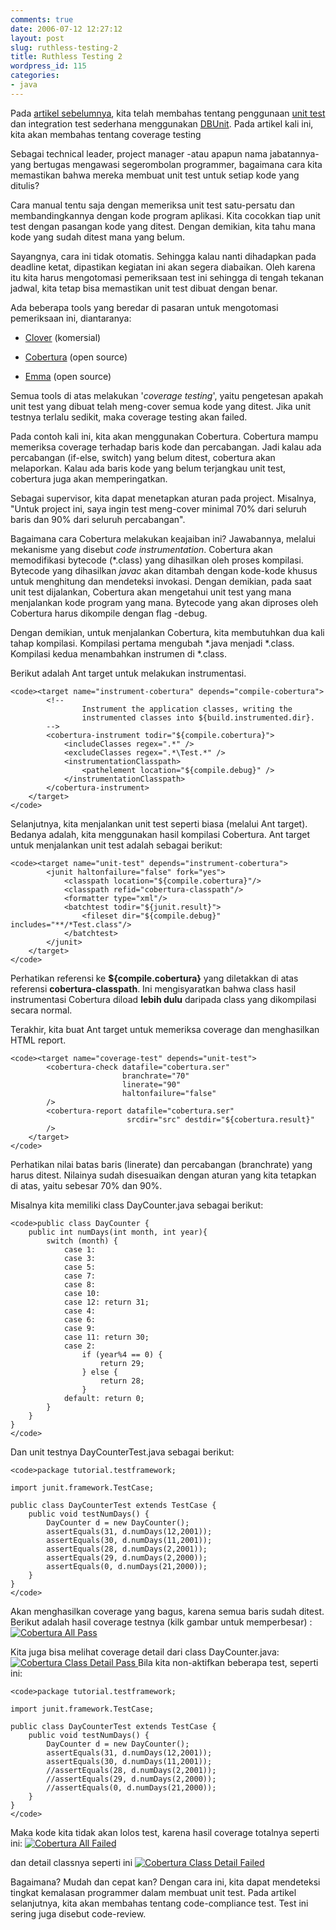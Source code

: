 ```yaml
---
comments: true
date: 2006-07-12 12:27:12
layout: post
slug: ruthless-testing-2
title: Ruthless Testing 2
wordpress_id: 115
categories:
- java
---
```


Pada [artikel sebelumnya](http://endy.artivisi.com/blog/java/ruthless-testing-1/), kita telah membahas tentang penggunaan [unit test](http://www.junit.org) dan integration test sederhana menggunakan [DBUnit](http://dbunit.sourceforge.net/). Pada artikel kali ini, kita akan membahas tentang coverage testing 

Sebagai technical leader, project manager -atau apapun nama jabatannya- yang bertugas mengawasi segerombolan programmer, bagaimana cara kita memastikan bahwa mereka membuat unit test untuk setiap kode yang ditulis? 

Cara manual tentu saja dengan memeriksa unit test satu-persatu dan membandingkannya dengan kode program aplikasi. Kita cocokkan tiap unit test dengan pasangan kode yang ditest. Dengan demikian, kita tahu mana kode yang sudah ditest mana yang belum. 

Sayangnya, cara ini tidak otomatis. Sehingga kalau nanti dihadapkan pada deadline ketat, dipastikan kegiatan ini akan segera diabaikan. Oleh karena itu kita harus mengotomasi pemeriksaan test ini sehingga di tengah tekanan jadwal, kita tetap bisa memastikan unit test dibuat dengan benar. 

Ada beberapa tools yang beredar di pasaran untuk mengotomasi pemeriksaan ini, diantaranya: 



	
  * [Clover](http://www.cenqua.com/clover/) (komersial)

	
  * [Cobertura](http://cobertura.sourceforge.net/) (open source)

	
  * [Emma](http://emma.sourceforge.net/) (open source)



Semua tools di atas melakukan '_coverage testing_', yaitu pengetesan apakah unit test yang dibuat telah meng-cover semua kode yang ditest. Jika unit testnya terlalu sedikit, maka coverage testing akan failed.

Pada contoh kali ini, kita akan menggunakan Cobertura. Cobertura mampu memeriksa coverage terhadap baris kode dan percabangan. Jadi kalau ada percabangan (if-else, switch) yang belum ditest, cobertura akan melaporkan. Kalau ada baris kode yang belum terjangkau unit test, cobertura juga akan memperingatkan. 

Sebagai supervisor, kita dapat menetapkan aturan pada project. Misalnya, "Untuk project ini, saya ingin test meng-cover minimal 70% dari seluruh baris dan 90% dari seluruh percabangan". 

Bagaimana cara Cobertura melakukan keajaiban ini? Jawabannya, melalui mekanisme yang disebut _code instrumentation_. 
Cobertura akan memodifikasi bytecode (*.class) yang dihasilkan oleh proses kompilasi. Bytecode yang dihasilkan _javac_ akan ditambah dengan kode-kode khusus untuk menghitung dan mendeteksi invokasi. Dengan demikian, pada saat unit test dijalankan, Cobertura akan mengetahui unit test yang mana menjalankan kode program yang mana. Bytecode yang akan diproses oleh Cobertura harus dikompile dengan flag -debug.

Dengan demikian, untuk menjalankan Cobertura, kita membutuhkan dua kali tahap kompilasi. Kompilasi pertama mengubah *.java menjadi *.class. Kompilasi kedua menambahkan instrumen di *.class. 

Berikut adalah Ant target untuk melakukan instrumentasi. 

    
    <code><target name="instrument-cobertura" depends="compile-cobertura">        
            <!--
                    Instrument the application classes, writing the
                    instrumented classes into ${build.instrumented.dir}.
            -->        
            <cobertura-instrument todir="${compile.cobertura}">			
    			<includeClasses regex=".*" />
    			<excludeClasses regex=".*\Test.*" />  
    			<instrumentationClasspath>
    				<pathelement location="${compile.debug}" />
    			</instrumentationClasspath>
            </cobertura-instrument>
        </target>
    </code>



Selanjutnya, kita menjalankan unit test seperti biasa (melalui Ant target). Bedanya adalah, kita menggunakan hasil kompilasi Cobertura. Ant target untuk menjalankan unit test adalah sebagai berikut: 

    
    <code><target name="unit-test" depends="instrument-cobertura">
            <junit haltonfailure="false" fork="yes">            
                <classpath location="${compile.cobertura}"/>
                <classpath refid="cobertura-classpath"/>
                <formatter type="xml"/>
                <batchtest todir="${junit.result}">
                    <fileset dir="${compile.debug}" includes="**/*Test.class"/>
                </batchtest>
            </junit>
        </target>
    </code>


Perhatikan referensi ke **${compile.cobertura}** yang diletakkan di atas referensi **cobertura-classpath**. Ini mengisyaratkan bahwa class hasil instrumentasi Cobertura diload **lebih dulu** daripada class yang dikompilasi secara normal. 

Terakhir, kita buat Ant target untuk memeriksa coverage dan menghasilkan HTML report. 

    
    <code><target name="coverage-test" depends="unit-test">
            <cobertura-check datafile="cobertura.ser" 
                             branchrate="70" 
                             linerate="90"
                             haltonfailure="false"
            />
            <cobertura-report datafile="cobertura.ser"
                              srcdir="src" destdir="${cobertura.result}"
            />
        </target>
    </code>


Perhatikan nilai batas baris (linerate) dan percabangan (branchrate) yang harus ditest. Nilainya sudah disesuaikan dengan aturan yang kita tetapkan di atas, yaitu sebesar 70% dan 90%. 

Misalnya kita memiliki class DayCounter.java sebagai berikut:

    
    <code>public class DayCounter {
        public int numDays(int month, int year){
            switch (month) {
                case 1: 
                case 3:
                case 5: 
                case 7: 
                case 8:
                case 10:
                case 12: return 31;
                case 4: 
                case 6:
                case 9: 
                case 11: return 30;
                case 2: 
                    if (year%4 == 0) {
                        return 29;
                    } else {
                        return 28;
                    }
                default: return 0;
            }
        }    
    } 
    </code>



Dan unit testnya DayCounterTest.java sebagai berikut:

    
    <code>package tutorial.testframework;
    
    import junit.framework.TestCase;
    
    public class DayCounterTest extends TestCase {
        public void testNumDays() {
            DayCounter d = new DayCounter();
            assertEquals(31, d.numDays(12,2001));        
            assertEquals(30, d.numDays(11,2001));
            assertEquals(28, d.numDays(2,2001));
            assertEquals(29, d.numDays(2,2000));
            assertEquals(0, d.numDays(21,2000));
        }
    }
    </code>


Akan menghasilkan coverage yang bagus, karena semua baris sudah ditest. Berikut adalah hasil coverage testnya (kilk gambar untuk memperbesar) :
[
![Cobertura All Pass](/images/uploads/2006/07/cobertura-all-green-small.png)](/images/uploads/2006/07/cobertura-all-green.png)

Kita juga bisa melihat coverage detail dari class DayCounter.java: 
[
![Cobertura Class Detail Pass](/images/uploads/2006/07/cobertura-class-green-small.png)
](/images/uploads/2006/07/cobertura-class-green.png)
Bila kita non-aktifkan beberapa test, seperti ini: 

    
    <code>package tutorial.testframework;
    
    import junit.framework.TestCase;
    
    public class DayCounterTest extends TestCase {
        public void testNumDays() {
            DayCounter d = new DayCounter();
            assertEquals(31, d.numDays(12,2001));        
            assertEquals(30, d.numDays(11,2001));
            //assertEquals(28, d.numDays(2,2001));
            //assertEquals(29, d.numDays(2,2000));
            //assertEquals(0, d.numDays(21,2000));
        }
    }
    </code>



Maka kode kita tidak akan lolos test, karena hasil coverage totalnya seperti ini: 
[
![Cobertura All Failed](/images/uploads/2006/07/cobertura-all-red-small.png)](/images/uploads/2006/07/cobertura-all-red.png)

dan detail classnya seperti ini
[
![Cobertura Class Detail Failed](/images/uploads/2006/07/cobertura-class-red-small.png)](/images/uploads/2006/07/cobertura-class-red.png)

Bagaimana? 
Mudah dan cepat kan?
Dengan cara ini, kita dapat mendeteksi tingkat kemalasan programmer dalam membuat unit test. 
Pada artikel selanjutnya, kita akan membahas tentang code-compliance test. Test ini sering juga disebut code-review. 
